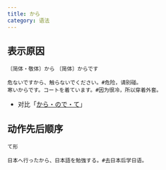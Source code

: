 ```yaml
---
title: から
category: 语法
---
```


## 表示原因

`〔简体・敬体〕から`
`〔简体〕からです`

```example
危ないですから、触らないでください。#危险，请别碰。
寒いからです。コートを着ています。#因为很冷，所以穿着外套。
```

- 对比「[から・ので・て](../kara-node-te)」

## 动作先后顺序

`て形`

```example
日本へ行ったから、日本語を勉強する。#去日本后学日语。
```
